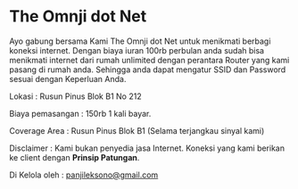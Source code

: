 # The Omnji dot Net
Ayo gabung bersama Kami The Omnji dot Net untuk menikmati berbagi koneksi internet.
Dengan biaya iuran 100rb perbulan anda sudah bisa menikmati internet dari rumah unlimited dengan perantara Router yang kami pasang di rumah anda. Sehingga anda dapat mengatur SSID dan Password sesuai dengan Keperluan Anda.

Lokasi :
Rusun Pinus Blok B1 No 212

Biaya pemasangan :
150rb 1 kali bayar.

Coverage Area :
Rusun Pinus Blok B1 (Selama terjangkau sinyal kami)

Disclaimer :
Kami bukan penyedia jasa Internet. 
Koneksi yang kami berikan ke client dengan <b>Prinsip Patungan</b>.

Di Kelola oleh :
panjileksono@gmail.com
